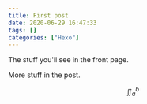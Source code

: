```yaml
---
title: First post
date: 2020-06-29 16:47:33
tags: []
categories: ["Hexo"]
---
```


The stuff you'll see in the front page.

<!-- more -->



More stuff in the post.

$$\iint_{a}^{b}$$